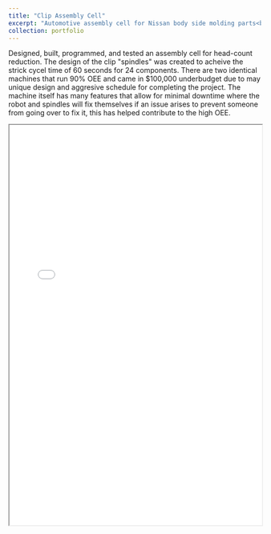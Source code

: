 ```yaml
---
title: "Clip Assembly Cell"
excerpt: "Automotive assembly cell for Nissan body side molding parts<br/>"
collection: portfolio
---
```


Designed, built, programmed, and tested an assembly cell for head-count reduction. The design of the clip "spindles" was created to acheive the strick cycel time of 60 seconds for 24 components. There are two identical machines that run 90% OEE and came in $100,000 underbudget due to may unique design and aggresive schedule for completing the project. The machine itself has many features that allow for minimal downtime where the robot and spindles will fix themselves if an issue arises to prevent someone from going over to fix it, this has helped contribute to the high OEE.

<iframe width="100%" height="800" src="/images/assembly_cell.MOV">
